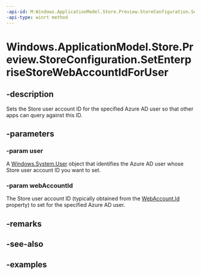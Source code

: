 ```yaml
---
-api-id: M:Windows.ApplicationModel.Store.Preview.StoreConfiguration.SetEnterpriseStoreWebAccountIdForUser(Windows.System.User,System.String)
-api-type: winrt method
---
```


<!-- Method syntax.
public void StoreConfiguration.SetEnterpriseStoreWebAccountIdForUser(User user, String webAccountId)
-->

# Windows.ApplicationModel.Store.Preview.StoreConfiguration.SetEnterpriseStoreWebAccountIdForUser


## -description

Sets the Store user account ID for the specified Azure AD user so that other apps can query against this ID.

## -parameters

### -param user

A [Windows.System.User](../windows.system/user.md) object that identifies the Azure AD user whose Store user account ID you want to set.

### -param webAccountId

The Store user account ID (typically obtained from the [WebAccount.Id](../windows.security.credentials/webaccount_id.md) property) to set for the specified Azure AD user.

## -remarks

## -see-also

## -examples

